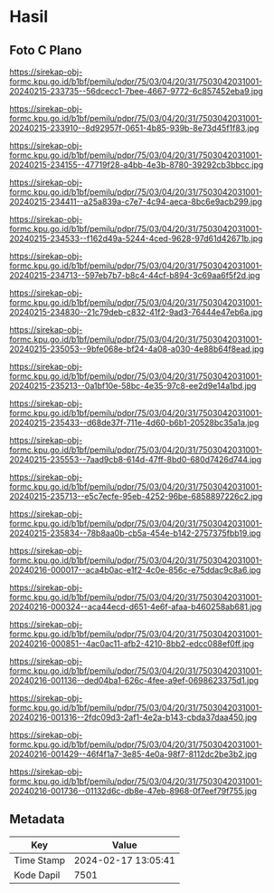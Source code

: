 # Hasil

## Foto C Plano

https://sirekap-obj-formc.kpu.go.id/b1bf/pemilu/pdpr/75/03/04/20/31/7503042031001-20240215-233735--56dcecc1-7bee-4667-9772-6c857452eba9.jpg

https://sirekap-obj-formc.kpu.go.id/b1bf/pemilu/pdpr/75/03/04/20/31/7503042031001-20240215-233910--8d92957f-0651-4b85-939b-8e73d45f1f83.jpg

https://sirekap-obj-formc.kpu.go.id/b1bf/pemilu/pdpr/75/03/04/20/31/7503042031001-20240215-234155--47719f28-a4bb-4e3b-8780-39292cb3bbcc.jpg

https://sirekap-obj-formc.kpu.go.id/b1bf/pemilu/pdpr/75/03/04/20/31/7503042031001-20240215-234411--a25a839a-c7e7-4c94-aeca-8bc6e9acb299.jpg

https://sirekap-obj-formc.kpu.go.id/b1bf/pemilu/pdpr/75/03/04/20/31/7503042031001-20240215-234533--f162d49a-5244-4ced-9628-97d61d42671b.jpg

https://sirekap-obj-formc.kpu.go.id/b1bf/pemilu/pdpr/75/03/04/20/31/7503042031001-20240215-234713--597eb7b7-b8c4-44cf-b894-3c69aa6f5f2d.jpg

https://sirekap-obj-formc.kpu.go.id/b1bf/pemilu/pdpr/75/03/04/20/31/7503042031001-20240215-234830--21c79deb-c832-41f2-9ad3-76444e47eb6a.jpg

https://sirekap-obj-formc.kpu.go.id/b1bf/pemilu/pdpr/75/03/04/20/31/7503042031001-20240215-235053--9bfe068e-bf24-4a08-a030-4e88b64f8ead.jpg

https://sirekap-obj-formc.kpu.go.id/b1bf/pemilu/pdpr/75/03/04/20/31/7503042031001-20240215-235213--0a1bf10e-58bc-4e35-97c8-ee2d9e14a1bd.jpg

https://sirekap-obj-formc.kpu.go.id/b1bf/pemilu/pdpr/75/03/04/20/31/7503042031001-20240215-235433--d68de37f-711e-4d60-b6b1-20528bc35a1a.jpg

https://sirekap-obj-formc.kpu.go.id/b1bf/pemilu/pdpr/75/03/04/20/31/7503042031001-20240215-235553--7aad9cb8-614d-47ff-8bd0-680d7426d744.jpg

https://sirekap-obj-formc.kpu.go.id/b1bf/pemilu/pdpr/75/03/04/20/31/7503042031001-20240215-235713--e5c7ecfe-95eb-4252-96be-6858897226c2.jpg

https://sirekap-obj-formc.kpu.go.id/b1bf/pemilu/pdpr/75/03/04/20/31/7503042031001-20240215-235834--78b8aa0b-cb5a-454e-b142-2757375fbb19.jpg

https://sirekap-obj-formc.kpu.go.id/b1bf/pemilu/pdpr/75/03/04/20/31/7503042031001-20240216-000017--aca4b0ac-e1f2-4c0e-856c-e75ddac9c8a6.jpg

https://sirekap-obj-formc.kpu.go.id/b1bf/pemilu/pdpr/75/03/04/20/31/7503042031001-20240216-000324--aca44ecd-d651-4e6f-afaa-b460258ab681.jpg

https://sirekap-obj-formc.kpu.go.id/b1bf/pemilu/pdpr/75/03/04/20/31/7503042031001-20240216-000851--4ac0ac11-afb2-4210-8bb2-edcc088ef0ff.jpg

https://sirekap-obj-formc.kpu.go.id/b1bf/pemilu/pdpr/75/03/04/20/31/7503042031001-20240216-001136--ded04ba1-626c-4fee-a9ef-0698623375d1.jpg

https://sirekap-obj-formc.kpu.go.id/b1bf/pemilu/pdpr/75/03/04/20/31/7503042031001-20240216-001316--2fdc09d3-2af1-4e2a-b143-cbda37daa450.jpg

https://sirekap-obj-formc.kpu.go.id/b1bf/pemilu/pdpr/75/03/04/20/31/7503042031001-20240216-001429--46f4f1a7-3e85-4e0a-98f7-8112dc2be3b2.jpg

https://sirekap-obj-formc.kpu.go.id/b1bf/pemilu/pdpr/75/03/04/20/31/7503042031001-20240216-001736--01132d6c-db8e-47eb-8968-0f7eef79f755.jpg


## Metadata

| Key        | Value               |
| ---------- | ------------------- |
| Time Stamp | 2024-02-17 13:05:41 |
| Kode Dapil | 7501                |



